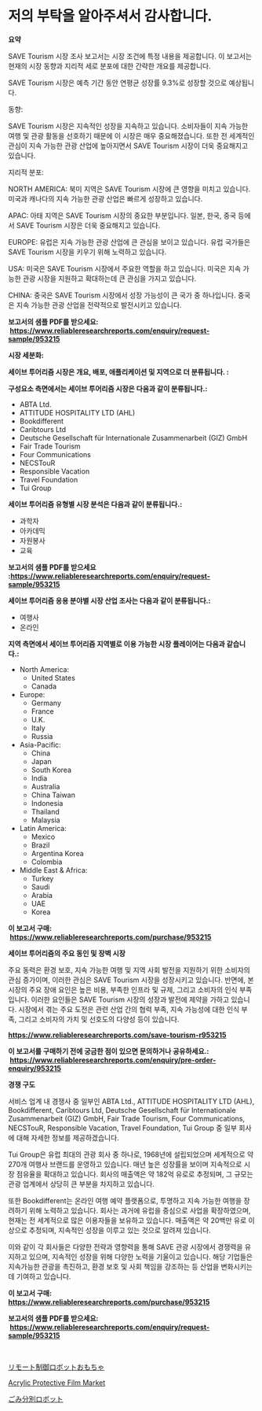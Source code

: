 <p><h1>저의 부탁을 알아주셔서 감사합니다.</h1></p><p><strong>요약</strong></p>
<p><p>SAVE Tourism 시장 조사 보고서는 시장 조건에 특정 내용을 제공합니다. 이 보고서는 현재의 시장 동향과 지리적 세로 분포에 대한 간략한 개요를 제공합니다. </p><p>SAVE Tourism 시장은 예측 기간 동안 연평균 성장률 9.3%로 성장할 것으로 예상됩니다.  </p><p>동향:</p><p>SAVE Tourism 시장은 지속적인 성장을 지속하고 있습니다. 소비자들이 지속 가능한 여행 및 관광 활동을 선호하기 때문에 이 시장은 매우 중요해졌습니다. 또한 전 세계적인 관심이 지속 가능한 관광 산업에 높아지면서 SAVE Tourism 시장이 더욱 중요해지고 있습니다.</p><p>지리적 분포:</p><p>NORTH AMERICA: 북미 지역은 SAVE Tourism 시장에 큰 영향을 미치고 있습니다. 미국과 캐나다의 지속 가능한 관광 산업은 빠르게 성장하고 있습니다.</p><p>APAC: 아태 지역은 SAVE Tourism 시장의 중요한 부분입니다. 일본, 한국, 중국 등에서 SAVE Tourism 시장은 더욱 중요해지고 있습니다.</p><p>EUROPE: 유럽은 지속 가능한 관광 산업에 큰 관심을 보이고 있습니다. 유럽 국가들은 SAVE Tourism 시장을 키우기 위해 노력하고 있습니다.</p><p>USA: 미국은 SAVE Tourism 시장에서 주요한 역할을 하고 있습니다. 미국은 지속 가능한 관광 시장을 지원하고 확대하는데 큰 관심을 가지고 있습니다.</p><p>CHINA: 중국은 SAVE Tourism 시장에서 성장 가능성이 큰 국가 중 하나입니다. 중국은 지속 가능한 관광 산업을 전략적으로 발전시키고 있습니다.</p></p>
<p><strong>보고서의 샘플 PDF를 받으세요: &nbsp;<a href="https://www.reliableresearchreports.com/enquiry/request-sample/953215">https://www.reliableresearchreports.com/enquiry/request-sample/953215</a></strong></p>
<p><strong>시장 세분화:</strong></p>
<p><strong> 세이브 투어리즘 시장은 개요, 배포, 애플리케이션 및 지역으로 더 분류됩니다. :</strong></p>
<p><strong>구성요소 측면에서는 세이브 투어리즘 시장은 다음과 같이 분류됩니다.:</strong></p>
<p><ul><li>ABTA Ltd.</li><li>ATTITUDE HOSPITALITY LTD (AHL)</li><li>Bookdifferent</li><li>Caribtours Ltd</li><li>Deutsche Gesellschaft für Internationale Zusammenarbeit (GIZ) GmbH</li><li>Fair Trade Tourism</li><li>Four Communications</li><li>NECSTouR</li><li>Responsible Vacation</li><li>Travel Foundation</li><li>Tui Group</li></ul></p>
<p><strong> 세이브 투어리즘 유형별 시장 분석은 다음과 같이 분류됩니다.:</strong></p>
<p><ul><li>과학자</li><li>아카데믹</li><li>자원봉사</li><li>교육</li></ul></p>
<p><strong>보고서의 샘플 PDF를 받으세요 :<a href="https://www.reliableresearchreports.com/enquiry/request-sample/953215">https://www.reliableresearchreports.com/enquiry/request-sample/953215</a></strong></p>
<p><strong> 세이브 투어리즘 응용 분야별 시장 산업 조사는 다음과 같이 분류됩니다.:</strong></p>
<p><ul><li>여행사</li><li>온라인</li></ul></p>
<p><strong>지역 측면에서 세이브 투어리즘 지역별로 이용 가능한 시장 플레이어는 다음과 같습니다.:</strong></p>
<p><ul>
    <li>
        North America:
        <ul>
            <li>United States</li>
            <li>Canada</li>
        </ul>
    </li>
    <li>
        Europe:
        <ul>
            <li>Germany</li>
            <li>France</li>
            <li>U.K.</li>
            <li>Italy</li>
            <li>Russia</li>
        </ul>
    </li>
    <li>
        Asia-Pacific:
        <ul>
            <li>China</li>
            <li>Japan</li>
            <li>South Korea</li>
            <li>India</li>
            <li>Australia</li>
            <li>China Taiwan</li>
            <li>Indonesia</li>
            <li>Thailand</li>
            <li>Malaysia</li>
        </ul>
    </li>
    <li>
        Latin America:
        <ul>
            <li>Mexico</li>
            <li>Brazil</li>
            <li>Argentina Korea</li>
            <li>Colombia</li>
        </ul>
    </li>
    <li>
        Middle East & Africa:
        <ul>
            <li>Turkey</li>
            <li>Saudi</li>
            <li>Arabia</li>
            <li>UAE</li>
            <li>Korea</li>
        </ul>
    </li>
    </ul></p>
<p><strong>이 보고서 구매: &nbsp;<a href="https://www.reliableresearchreports.com/purchase/953215">https://www.reliableresearchreports.com/purchase/953215</a></strong></p>
<p><strong>세이브 투어리즘의 주요 동인 및 장벽 시장</strong></p>
<p><p>주요 동력은 환경 보호, 지속 가능한 여행 및 지역 사회 발전을 지원하기 위한 소비자의 관심 증가이며, 이러한 관심은 SAVE Tourism 시장을 성장시키고 있습니다. 반면에, 본 시장의 주요 장애 요인은 높은 비용, 부족한 인프라 및 규제, 그리고 소비자의 인식 부족입니다. 이러한 요인들은 SAVE Tourism 시장의 성장과 발전에 제약을 가하고 있습니다. 시장에서 겪는 주요 도전은 관련 산업 간의 협력 부족, 지속 가능성에 대한 인식 부족, 그리고 소비자의 가치 및 선호도의 다양성 등이 있습니다.</p></p>
<p><strong><a href="https://www.reliableresearchreports.com/save-tourism-r953215">https://www.reliableresearchreports.com/save-tourism-r953215</a></strong></p>
<p><strong>이 보고서를 구매하기 전에 궁금한 점이 있으면 문의하거나 공유하세요.: &nbsp;<a href="https://www.reliableresearchreports.com/enquiry/pre-order-enquiry/953215">https://www.reliableresearchreports.com/enquiry/pre-order-enquiry/953215</a></strong></p>
<p><strong>경쟁 구도</strong></p>
<p><p>서비스 업계 내 경쟁사 중 일부인 ABTA Ltd., ATTITUDE HOSPITALITY LTD (AHL), Bookdifferent, Caribtours Ltd, Deutsche Gesellschaft für Internationale Zusammenarbeit (GIZ) GmbH, Fair Trade Tourism, Four Communications, NECSTouR, Responsible Vacation, Travel Foundation, Tui Group 중 일부 회사에 대해 자세한 정보를 제공하겠습니다.</p><p>Tui Group은 유럽 최대의 관광 회사 중 하나로, 1968년에 설립되었으며 세계적으로 약 270개 여행사 브랜드를 운영하고 있습니다. 매년 높은 성장률을 보이며 지속적으로 시장 점유율을 확대하고 있습니다. 회사의 매출액은 약 182억 유로로 추정되며, 그 규모는 관광 업계에서 상당히 큰 부분을 차지하고 있습니다.</p><p>또한 Bookdifferent는 온라인 여행 예약 플랫폼으로, 투명하고 지속 가능한 여행을 장려하기 위해 노력하고 있습니다. 회사는 과거에 유럽을 중심으로 사업을 확장하였으며, 현재는 전 세계적으로 많은 이용자들을 보유하고 있습니다. 매출액은 약 20백만 유로 이상으로 추정되며, 지속적인 성장을 이루고 있는 것으로 알려져 있습니다.</p><p>이와 같이 각 회사들은 다양한 전략과 영향력을 통해 SAVE 관광 시장에서 경쟁력을 유지하고 있으며, 지속적인 성장을 위해 다양한 노력을 기울이고 있습니다. 해당 기업들은 지속가능한 관광을 촉진하고, 환경 보호 및 사회 책임을 강조하는 등 산업을 변화시키는 데 기여하고 있습니다.</p></p>
<p><strong>이 보고서 구매: &nbsp; <a href="https://www.reliableresearchreports.com/purchase/953215">https://www.reliableresearchreports.com/purchase/953215</a></strong></p>
<p><strong>보고서의 샘플 PDF를 받으세요: &nbsp;<a href="https://www.reliableresearchreports.com/enquiry/request-sample/953215">https://www.reliableresearchreports.com/enquiry/request-sample/953215</a></strong><strong></strong></p>
<p>&nbsp;</p>
<p><p><a href="https://github.com/laurenreichert/Market-Research-Report-List-1/blob/main/942400521432.md">リモート制御ロボットおもちゃ</a></p><p><a href="https://gratis-rainforest-2ca.notion.site/Acrylic-Protective-Film-Market-Size-Share-Trends-Analysis-Report-By-Application-Regional-Outlook-b65d00bac7264b57ab5e59354660bf5d">Acrylic Protective Film Market</a></p><p><a href="https://github.com/RodHoppe07/Market-Research-Report-List-1/blob/main/384146121433.md">ごみ分別ロボット</a></p></p>